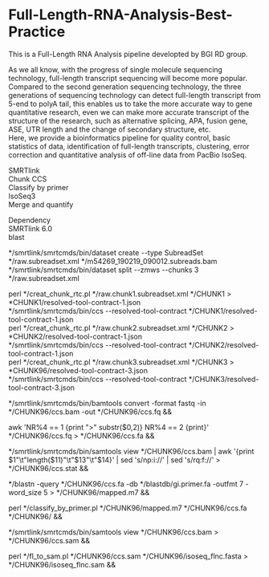 # Full-Length-RNA-Analysis-Best-Practice
This is a Full-Length RNA Analysis pipeline developted by BGI RD group.   

As we all know, with the progress of single molecule sequencing technology, full-length transcript sequencing will become more popular. Compared to the second generation sequencing technology, the three generations of sequencing technology can detect full-length transcript from 5-end to polyA tail, this enables us to take the more accurate way to gene quantitative research, even we can make more accurate transcript of the structure of the research, such as alternative splicing, APA, fusion gene, ASE, UTR length and the change of secondary structure, etc.   
Here, we provide a bioinformatics pipeline for quality control, basic statistics of data, identification of full-length transcripts, clustering, error correction and quantitative analysis of off-line data from PacBio IsoSeq.   

SMRTlink   
Chunk CCS   
Classify by primer   
IsoSeq3   
Merge and quantify

Dependency   
SMRTlink 6.0   
blast   

*/smrtlink/smrtcmds/bin/dataset create --type SubreadSet */raw.subreadset.xml */m54269_190219_090012.subreads.bam
*/smrtlink/smrtcmds/bin/dataset split --zmws --chunks 3 */raw.subreadset.xml

perl */creat_chunk_rtc.pl */raw.chunk1.subreadset.xml */CHUNK1 > *CHUNK1/resolved-tool-contract-1.json   
*/smrtlink/smrtcmds/bin/ccs --resolved-tool-contract */CHUNK1/resolved-tool-contract-1.json   
perl */creat_chunk_rtc.pl */raw.chunk2.subreadset.xml */CHUNK2 > *CHUNK2/resolved-tool-contract-1.json   
*/smrtlink/smrtcmds/bin/ccs --resolved-tool-contract */CHUNK2/resolved-tool-contract-1.json  
perl */creat_chunk_rtc.pl */raw.chunk3.subreadset.xml */CHUNK3 > *CHUNK96/resolved-tool-contract-3.json   
*/smrtlink/smrtcmds/bin/ccs --resolved-tool-contract */CHUNK3/resolved-tool-contract-3.json  

*/smrtlink/smrtcmds/bin/bamtools convert -format fastq -in */CHUNK96/ccs.bam -out */CHUNK96/ccs.fq && 

awk 'NR%4 == 1 {print ">" substr($0,2)} NR%4 == 2 {print}' */CHUNK96/ccs.fq > */CHUNK96/ccs.fa && 

*/smrtlink/smrtcmds/bin/samtools view */CHUNK96/ccs.bam | awk '{print $1"\t"length($11)"\t"$13"\t"$14}' | sed 's/np:i://' | sed 's/rq:f://' > */CHUNK96/ccs.stat && 

*/blastn -query */CHUNK96/ccs.fa -db */blastdb/gi.primer.fa -outfmt 7 -word_size 5 > */CHUNK96/mapped.m7 && 

perl */classify_by_primer.pl */CHUNK96/mapped.m7 */CHUNK96/ccs.fa */CHUNK96/ && 

*/smrtlink/smrtcmds/bin/samtools view */CHUNK96/ccs.bam > */CHUNK96/ccs.sam && 

perl */fl_to_sam.pl */CHUNK96/ccs.sam */CHUNK96/isoseq_flnc.fasta > */CHUNK96/isoseq_flnc.sam && 

